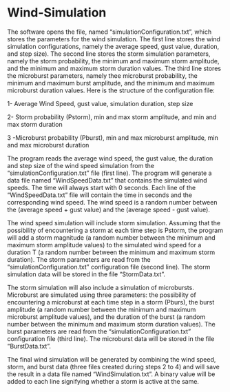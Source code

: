 # Wind-Simulation

The software opens the file, named  “simulationConfiguration.txt”, which stores the parameters for the wind simulation. 
The first line stores the wind simulation configurations, namely the average speed, gust 
value, duration, and step size). The second line stores the storm simulation parameters, 
namely the storm probability, the minimum and maximum storm amplitude, and the 
minimum and maximum storm duration values. The third line stores the microburst 
parameters, namely thee microburst probability, the minimum and maximum burst 
amplitude, and the minimum and maximum microburst duration values. Here is the 
structure of the configuration file:

1- Average Wind Speed, gust value, simulation duration, step size

2- Storm probability (Pstorm), min and max storm amplitude, and min and max storm duration 

3 -Microburst probability (Pburst), min and max microburst amplitude, min and max microburst 
duration 

The program reads the average wind speed, the gust value, the duration and step size of 
the wind speed simulation from the “simulationConfiguration.txt” file (first line). The 
program will generate a data file named “WindSpeedData.txt” that contains the 
simulated wind speeds. The time will always start with 0 seconds. Each line of the 
“WindSpeedData.txt” file will contain the time in seconds and the corresponding 
wind speed. The wind speed is a random number between the (average speed + gust 
value) and the (average speed - gust value).

The wind speed simulation will include storm simulation. Assuming that the 
possibility of encountering a storm at each time step is Pstorm, the program will add a 
storm magnitude (a random number between the minimum and maximum storm 
amplitude values) to the simulated wind speed for a duration T (a random number 
between the minimum and maximum storm duration). The storm parameters are read 
from the “simulationConfiguration.txt” configuration file (second line). The storm 
simulation data will be stored in the file “StormData.txt”.

The storm simulation will also include a simulation of microbursts. Microburst are 
simulated using three parameters: the possibility of encountering a microburst at each 
time step in a storm (Pburs), the burst amplitude (a random number between the 
minimum and maximum microburst amplitude values), and the duration of the burst (a 
random number between the minimum and maximum storm duration values). The burst
parameters are read from the “simulationConfiguration.txt” configuration file (third 
line). The microburst data will be stored in the file “BurstData.txt”.


The final wind simulation will be generated by combining the wind speed, storm, and burst data
(three files created during steps 2 to 4) and will save the result in a data file named 
“WindSimulation.txt”. A binary value will be added to each line signifying whether a 
storm is active at the same.
